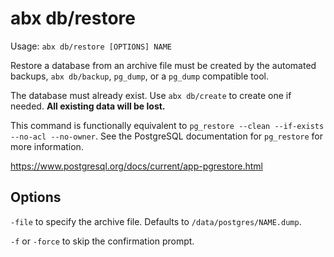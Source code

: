 # abx db/restore

Usage: `abx db/restore [OPTIONS] NAME`

Restore a database from an archive file must be created by the automated
backups, `abx db/backup`, `pg_dump`, or a `pg_dump` compatible tool.

The database must already exist. Use `abx db/create` to create one if needed.
**All existing data will be lost.**

This command is functionally equivalent to
`pg_restore --clean --if-exists --no-acl --no-owner`. See the PostgreSQL
documentation for `pg_restore` for more information.

https://www.postgresql.org/docs/current/app-pgrestore.html

## Options

`-file` to specify the archive file. Defaults to `/data/postgres/NAME.dump`.

`-f` or `-force` to skip the confirmation prompt.
